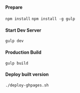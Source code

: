 #### Prepare
`npm install`
`npm install -g gulp`

#### Start Dev Server
`gulp dev`

#### Production Build
`gulp build`

#### Deploy built version
`./deploy-ghpages.sh`